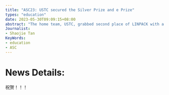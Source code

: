 ```yaml
---
title: "ASC23: USTC secured the Silver Prize and e Prize"
types: "education"
date: 2023-05-30T09:09:15+08:00
abstract: "The home team, USTC, grabbed second place of LINPACK with a normalized score of 8.28 points, which isn’t too far off from the winner. They did well to control the power draw of their four-node, eight GPU, configuration – keeping it just under the 3,000 watt power cap."
Journalist:
- Shaojie Tan
KeyWords:
- education
- ASC
---
```


# News Details:

祝贺！！！